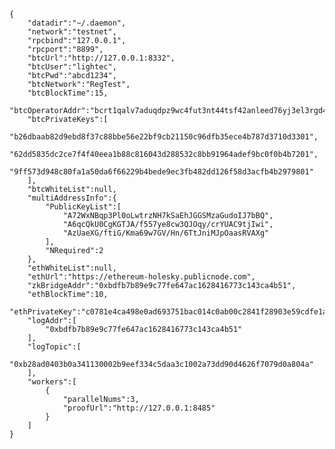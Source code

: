     {
        "datadir":"~/.daemon",    
        "network":"testnet",
        "rpcbind":"127.0.0.1",
        "rpcport":"8899",
        "btcUrl":"http://127.0.0.1:8332",
        "btcUser":"lightec",
        "btcPwd":"abcd1234",
        "btcNetwork":"RegTest",
        "btcBlockTime":15,
        "btcOperatorAddr":"bcrt1qalv7aduqdpz9wc4fut3nt44tsf42anleed76yj3el3rgd4rgldvq2aw6ze",
        "btcPrivateKeys":[
            "b26dbaab82d9ebd8f37c88bbe56e22bf9cb21150c96dfb35ece4b787d3710d3301",
            "62dd5835dc2ce7f4f40eea1b88c816043d288532c8bb91964adef9bc0f0b4b7201",
            "9ff573d948c80fa1a50da6f66229b4bede9ec3fb482dd126f58d3acfb4b2979801"
        ],
        "btcWhiteList":null,
        "multiAddressInfo":{
            "PublicKeyList":[
                "A72WxNBqp3Pl0oLwtrzNH7kSaEhJGGSMzaGudoIJ7bBQ",
                "A6qcQkU0CgKGTJA/f557ye8cw3QJOqy/crYUAC9tjIwi",
                "AzUaeXG/ftiG/Kma69w7GV/Hn/6TtJniMJpOaasRVAXg"
            ],
            "NRequired":2
        },
        "ethWhiteList":null,
        "ethUrl":"https://ethereum-holesky.publicnode.com",
        "zkBridgeAddr":"0xbdfb7b89e9c77fe647ac1628416773c143ca4b51",
        "ethBlockTime":10,
        "ethPrivateKey":"c0781e4ca498e0ad693751bac014c0ab00c2841f28903e59cdfe1ab212438e49",
        "logAddr":[
            "0xbdfb7b89e9c77fe647ac1628416773c143ca4b51"
        ],
        "logTopic":[
            "0xb28ad0403b0a341130002b9eef334c5daa3c1002a73dd90d4626f7079d0a804a"
        ],
        "workers":[
            {
                "parallelNums":3,
                "proofUrl":"http://127.0.0.1:8485"
            }
        ]
    }